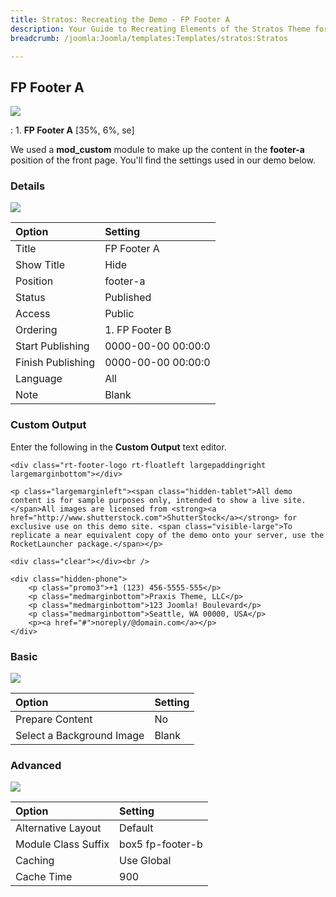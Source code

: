 ```yaml
---
title: Stratos: Recreating the Demo - FP Footer A
description: Your Guide to Recreating Elements of the Stratos Theme for Joomla
breadcrumb: /joomla:Joomla/templates:Templates/stratos:Stratos

---
```


FP Footer A
-----
![][demo]

:   1. **FP Footer A** [35%, 6%, se]

We used a **mod_custom** module to make up the content in the **footer-a** position of the front page. You'll find the settings used in our demo below.

### Details
![][demo2]

| Option | Setting |
|:------|:-------|
| Title | FP Footer A |
| Show Title | Hide |
| Position | footer-a |
| Status | Published |
| Access | Public |
| Ordering | 1. FP Footer B |
| Start Publishing | 0000-00-00 00:00:0 |
| Finish Publishing | 0000-00-00 00:00:0 |
| Language | All |
| Note | Blank |

### Custom Output
Enter the following in the **Custom Output** text editor.

~~~
<div class="rt-footer-logo rt-floatleft largepaddingright largemarginbottom"></div>

<p class="largemarginleft"><span class="hidden-tablet">All demo content is for sample purposes only, intended to show a live site. </span>All images are licensed from <strong><a href="http://www.shutterstock.com">ShutterStock</a></strong> for exclusive use on this demo site. <span class="visible-large">To replicate a near equivalent copy of the demo onto your server, use the RocketLauncher package.</span></p>

<div class="clear"></div><br />

<div class="hidden-phone">
	<p class="promo3">+1 (123) 456-5555-555</p>
	<p class="medmarginbottom">Praxis Theme, LLC</p>
	<p class="medmarginbottom">123 Joomla! Boulevard</p>
	<p class="medmarginbottom">Seattle, WA 00000, USA</p>
	<p><a href="#">noreply/@domain.com</a></p>	
</div>
~~~

### Basic
![][demo3]

| Option | Setting |
|:------|:-------|
| Prepare Content | No |
| Select a Background Image | Blank |

### Advanced
![][demo4]

| Option | Setting |
|:------|:-------|
| Alternative Layout | Default |
| Module Class Suffix | box5 fp-footer-b |
| Caching | Use Global |
| Cache Time | 900 |

[demo]: assets/demo_9.jpeg
[demo2]: assets/footer_1.jpeg
[demo3]: assets/footer_2.jpeg
[demo4]: assets/footer_3.jpeg